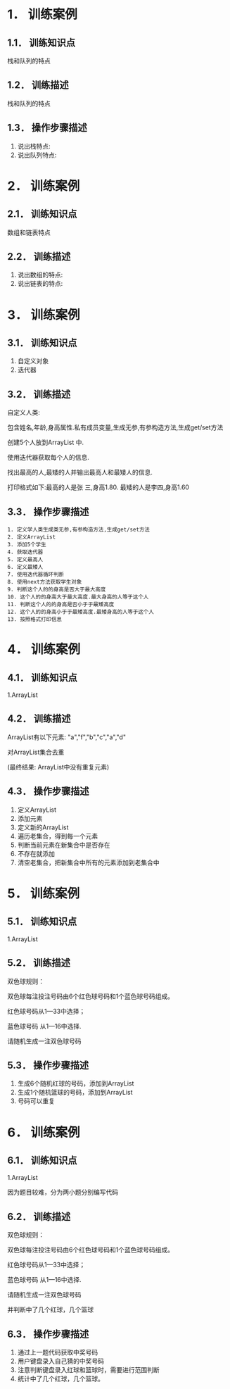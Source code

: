 # 1． 训练案例

## 1.1． 训练知识点 

栈和队列的特点    

## 1.2． 训练描述 

栈和队列的特点    

##  1.3． 操作步骤描述 

1. 说出栈特点: 
2. 说出队列特点:    





#  2． 训练案例

##  2.1． 训练知识点

数组和链表特点     

## 2.2． 训练描述

1. 说出数组的特点:
2. 说出链表的特点:    



# 3． 训练案例

## 3.1． 训练知识点

1. 自定义对象 
2. 迭代器    

## 3.2． 训练描述 

自定义人类:

包含姓名,年龄,身高属性.私有成员变量,生成无参,有参构造方法,生成get/set方法

创建5个人放到ArrayList 中.

使用迭代器获取每个人的信息.

找出最高的人,最矮的人并输出最高人和最矮人的信息.

打印格式如下:最高的人是张 三,身高1.80. 最矮的人是李四,身高1.60    

## 3.3． 操作步骤描述

    1. 定义学人类生成类无参,有参构造方法,生成get/set方法 
    2. 定义ArrayList 
    3. 添加5个学生 
    4. 获取迭代器 
    5. 定义最高人 
    6. 定义最矮人 
    7. 使用迭代器循环判断
    8. 使用next方法获取学生对象
    9. 判断这个人的的身高是否大于最大高度
    10. 这个人的的身高大于最大高度.最大身高的人等于这个人 
    11. 判断这个人的的身高是否小于于最矮高度 
    12. 这个人的的身高小于于最矮高度.最矮身高的人等于这个人 
    13. 按照格式打印信息    

# 4． 训练案例

## 4.1． 训练知识点

 1.ArrayList    

## 4.2． 训练描述 

ArrayList有以下元素: "a","f","b","c","a","d"

对ArrayList集合去重

(最终结果: ArrayList中没有重复元素)    

## 4.3． 操作步骤描述

1. 定义ArrayList
2. 添加元素
3. 定义新的ArrayList
4. 遍历老集合，得到每一个元素
5. 判断当前元素在新集合中是否存在
6. 不存在就添加
7. 清空老集合，把新集合中所有的元素添加到老集合中



# 5． 训练案例

## 5.1． 训练知识点

 1.ArrayList    

## 5.2． 训练描述

双色球规则：

双色球每注投注号码由6个红色球号码和1个蓝色球号码组成。

红色球号码从1—33中选择；

蓝色球号码 从1—16中选择.

请随机生成一注双色球号码    

## 5.3． 操作步骤描述

1. 生成6个随机红球的号码，添加到ArrayList
2. 生成1个随机篮球的号码，添加到ArrayList
3. 号码可以重复

# 6． 训练案例

## 6.1． 训练知识点

 1.ArrayList 

因为题目较难，分为两小题分别编写代码

## 6.2． 训练描述

双色球规则：

双色球每注投注号码由6个红色球号码和1个蓝色球号码组成。

红色球号码从1—33中选择；

蓝色球号码 从1—16中选择.

请随机生成一注双色球号码 

并判断中了几个红球，几个篮球  

## 6.3． 操作步骤描述

1. 通过上一题代码获取中奖号码
2. 用户键盘录入自己猜的中奖号码
3. 注意判断键盘录入红球和篮球时，需要进行范围判断
4. 统计中了几个红球，几个篮球。
